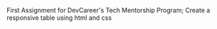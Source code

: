 First Assignment for DevCareer's Tech Mentorship Program;
Create a responsive table using html and css
